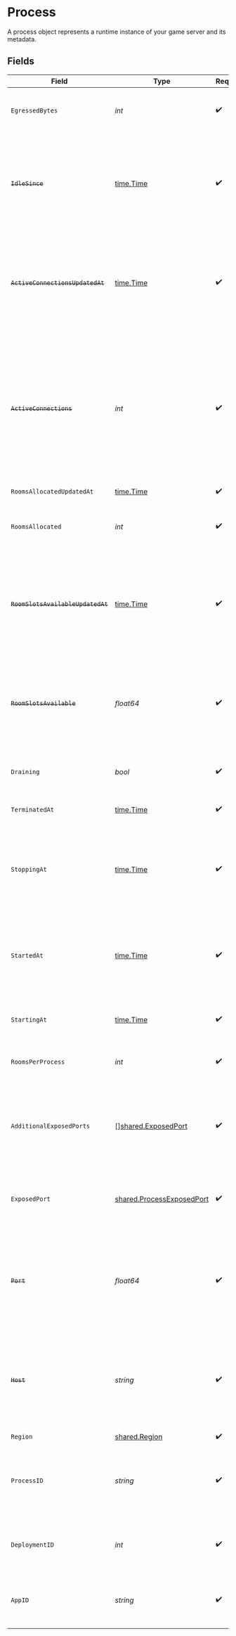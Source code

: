 # Process

A process object represents a runtime instance of your game server and its metadata.


## Fields

| Field                                                                                                                                                                          | Type                                                                                                                                                                           | Required                                                                                                                                                                       | Description                                                                                                                                                                    | Example                                                                                                                                                                        |
| ------------------------------------------------------------------------------------------------------------------------------------------------------------------------------ | ------------------------------------------------------------------------------------------------------------------------------------------------------------------------------ | ------------------------------------------------------------------------------------------------------------------------------------------------------------------------------ | ------------------------------------------------------------------------------------------------------------------------------------------------------------------------------ | ------------------------------------------------------------------------------------------------------------------------------------------------------------------------------ |
| `EgressedBytes`                                                                                                                                                                | *int*                                                                                                                                                                          | :heavy_check_mark:                                                                                                                                                             | Measures network traffic leaving the process in bytes.                                                                                                                         | 435                                                                                                                                                                            |
| ~~`IdleSince`~~                                                                                                                                                                | [time.Time](https://pkg.go.dev/time#Time)                                                                                                                                      | :heavy_check_mark:                                                                                                                                                             | : warning: ** DEPRECATED **: This will be removed in a future release, please migrate away from it as soon as possible.                                                        |                                                                                                                                                                                |
| ~~`ActiveConnectionsUpdatedAt`~~                                                                                                                                               | [time.Time](https://pkg.go.dev/time#Time)                                                                                                                                      | :heavy_check_mark:                                                                                                                                                             | : warning: ** DEPRECATED **: This will be removed in a future release, please migrate away from it as soon as possible.                                                        |                                                                                                                                                                                |
| ~~`ActiveConnections`~~                                                                                                                                                        | *int*                                                                                                                                                                          | :heavy_check_mark:                                                                                                                                                             | : warning: ** DEPRECATED **: This will be removed in a future release, please migrate away from it as soon as possible.<br/><br/>Tracks the number of active connections to a process. | 10                                                                                                                                                                             |
| `RoomsAllocatedUpdatedAt`                                                                                                                                                      | [time.Time](https://pkg.go.dev/time#Time)                                                                                                                                      | :heavy_check_mark:                                                                                                                                                             | N/A                                                                                                                                                                            |                                                                                                                                                                                |
| `RoomsAllocated`                                                                                                                                                               | *int*                                                                                                                                                                          | :heavy_check_mark:                                                                                                                                                             | Tracks the number of rooms that have been allocated to the process.                                                                                                            | 1                                                                                                                                                                              |
| ~~`RoomSlotsAvailableUpdatedAt`~~                                                                                                                                              | [time.Time](https://pkg.go.dev/time#Time)                                                                                                                                      | :heavy_check_mark:                                                                                                                                                             | : warning: ** DEPRECATED **: This will be removed in a future release, please migrate away from it as soon as possible.                                                        |                                                                                                                                                                                |
| ~~`RoomSlotsAvailable`~~                                                                                                                                                       | *float64*                                                                                                                                                                      | :heavy_check_mark:                                                                                                                                                             | : warning: ** DEPRECATED **: This will be removed in a future release, please migrate away from it as soon as possible.                                                        |                                                                                                                                                                                |
| `Draining`                                                                                                                                                                     | *bool*                                                                                                                                                                         | :heavy_check_mark:                                                                                                                                                             | Process in drain will not accept any new rooms.                                                                                                                                |                                                                                                                                                                                |
| `TerminatedAt`                                                                                                                                                                 | [time.Time](https://pkg.go.dev/time#Time)                                                                                                                                      | :heavy_check_mark:                                                                                                                                                             | When the process has been terminated.                                                                                                                                          |                                                                                                                                                                                |
| `StoppingAt`                                                                                                                                                                   | [time.Time](https://pkg.go.dev/time#Time)                                                                                                                                      | :heavy_check_mark:                                                                                                                                                             | When the process is issued to stop. We use this to determine when we should stop billing.                                                                                      |                                                                                                                                                                                |
| `StartedAt`                                                                                                                                                                    | [time.Time](https://pkg.go.dev/time#Time)                                                                                                                                      | :heavy_check_mark:                                                                                                                                                             | When the process bound to the specified port. We use this to determine when we should start billing.                                                                           |                                                                                                                                                                                |
| `StartingAt`                                                                                                                                                                   | [time.Time](https://pkg.go.dev/time#Time)                                                                                                                                      | :heavy_check_mark:                                                                                                                                                             | When the process started being provisioned.                                                                                                                                    |                                                                                                                                                                                |
| `RoomsPerProcess`                                                                                                                                                              | *int*                                                                                                                                                                          | :heavy_check_mark:                                                                                                                                                             | Governs how many [rooms](https://hathora.dev/docs/concepts/hathora-entities#room) can be scheduled in a process.                                                               | 3                                                                                                                                                                              |
| `AdditionalExposedPorts`                                                                                                                                                       | [][shared.ExposedPort](../../models/shared/exposedport.md)                                                                                                                     | :heavy_check_mark:                                                                                                                                                             | N/A                                                                                                                                                                            | [<br/>{<br/>"host": "1.proxy.hathora.dev",<br/>"name": "debug",<br/>"port": 72941,<br/>"transportType": "tcp"<br/>}<br/>]                                                      |
| `ExposedPort`                                                                                                                                                                  | [shared.ProcessExposedPort](../../models/shared/processexposedport.md)                                                                                                         | :heavy_check_mark:                                                                                                                                                             | N/A                                                                                                                                                                            | {<br/>"host": "1.proxy.hathora.dev",<br/>"name": "default",<br/>"port": 34567,<br/>"transportType": "tcp"<br/>}                                                                |
| ~~`Port`~~                                                                                                                                                                     | *float64*                                                                                                                                                                      | :heavy_check_mark:                                                                                                                                                             | : warning: ** DEPRECATED **: This will be removed in a future release, please migrate away from it as soon as possible.                                                        |                                                                                                                                                                                |
| ~~`Host`~~                                                                                                                                                                     | *string*                                                                                                                                                                       | :heavy_check_mark:                                                                                                                                                             | : warning: ** DEPRECATED **: This will be removed in a future release, please migrate away from it as soon as possible.                                                        |                                                                                                                                                                                |
| `Region`                                                                                                                                                                       | [shared.Region](../../models/shared/region.md)                                                                                                                                 | :heavy_check_mark:                                                                                                                                                             | N/A                                                                                                                                                                            |                                                                                                                                                                                |
| `ProcessID`                                                                                                                                                                    | *string*                                                                                                                                                                       | :heavy_check_mark:                                                                                                                                                             | System generated unique identifier to a runtime instance of your game server.                                                                                                  | cbfcddd2-0006-43ae-996c-995fff7bed2e                                                                                                                                           |
| `DeploymentID`                                                                                                                                                                 | *int*                                                                                                                                                                          | :heavy_check_mark:                                                                                                                                                             | System generated id for a deployment. Increments by 1.                                                                                                                         | 1                                                                                                                                                                              |
| `AppID`                                                                                                                                                                        | *string*                                                                                                                                                                       | :heavy_check_mark:                                                                                                                                                             | System generated unique identifier for an application.                                                                                                                         | app-af469a92-5b45-4565-b3c4-b79878de67d2                                                                                                                                       |